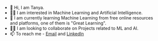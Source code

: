 - 👋 Hi, I am Tanya.
- 👩‍💻 I am interested in Machine Learning and Artificial Intelligence.
- 🌱 I am currently learning Machine Learning from free online resources and platforms, one of them is "Great Learning".
- 🕵️‍♀️ I am looking to collaborate on Projects related to ML and AI.
- 📫 To reach me - <a href ="gandhitanya5@gmail.com">Email</a> and <a href = "https://www.linkedin.com/in/tanya-a805811a9">LinkedIn</a>
<!---
Tanya00001/Tanya00001 is a ✨ special ✨ repository because its `README.md` (this file) appears on your GitHub profile.
You can click the Preview link to take a look at your changes.
--->
